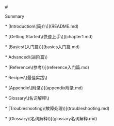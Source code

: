 \#

Summary



\* \[Introduction\\(简介\\)\]\(README.md\)

\* \[Getting Started\\(快速上手\\)\]\(chapter1.md\)

\* \[Basics\\(入门篇\\)\]\(basics入门篇.md\)

\* Advanced\\(进阶篇\\)

\* \[Reference\\(参考\\)\]\(reference入门篇.md\)

\* Recipes\\(最佳实践\\)

\* \[Appendix\\(附录\\)\]\(appendix附录.md\)

\* Glossary\\(名词解释\\)

\* \[Troubleshooting\\(故障处理\\)\]\(troubleshooting.md\)

\* \[Glossary\\(名词解释\\)\]\(glossary名词解释.md\)



